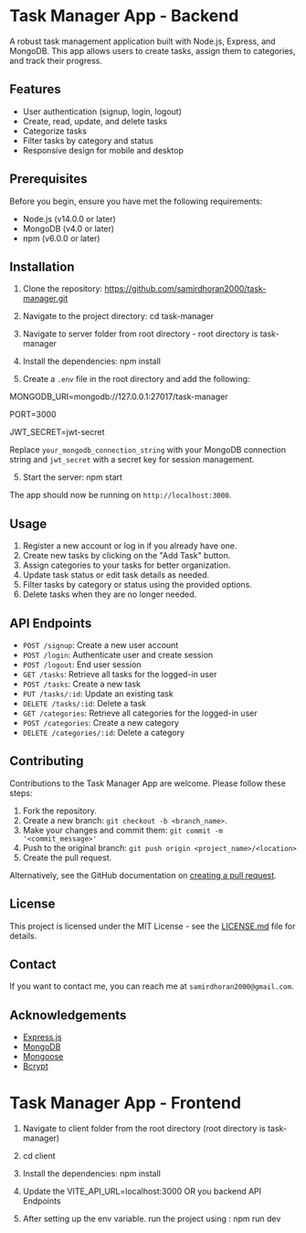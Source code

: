 # Task Manager App - Backend

A robust task management application built with Node.js, Express, and MongoDB. This app allows users to create tasks, assign them to categories, and track their progress.

## Features

- User authentication (signup, login, logout)
- Create, read, update, and delete tasks
- Categorize tasks
- Filter tasks by category and status
- Responsive design for mobile and desktop

## Prerequisites

Before you begin, ensure you have met the following requirements:

- Node.js (v14.0.0 or later)
- MongoDB (v4.0 or later)
- npm (v6.0.0 or later)

## Installation

1. Clone the repository:  https://github.com/samirdhoran2000/task-manager.git


2. Navigate to the project directory: cd task-manager

3. Navigate to server folder from root directory - root directory is task-manager


4. Install the dependencies: npm install


5. Create a `.env` file in the root directory and add the following:

MONGODB_URI=mongodb://127.0.0.1:27017/task-manager

PORT=3000

JWT_SECRET=jwt-secret


Replace `your_mongodb_connection_string` with your MongoDB connection string and `jwt_secret` with a secret key for session management.

5. Start the server: npm start


The app should now be running on `http://localhost:3000`.

## Usage

1. Register a new account or log in if you already have one.
2. Create new tasks by clicking on the "Add Task" button.
3. Assign categories to your tasks for better organization.
4. Update task status or edit task details as needed.
5. Filter tasks by category or status using the provided options.
6. Delete tasks when they are no longer needed.

## API Endpoints

- `POST /signup`: Create a new user account
- `POST /login`: Authenticate user and create session
- `POST /logout`: End user session
- `GET /tasks`: Retrieve all tasks for the logged-in user
- `POST /tasks`: Create a new task
- `PUT /tasks/:id`: Update an existing task
- `DELETE /tasks/:id`: Delete a task
- `GET /categories`: Retrieve all categories for the logged-in user
- `POST /categories`: Create a new category
- `DELETE /categories/:id`: Delete a category

## Contributing

Contributions to the Task Manager App are welcome. Please follow these steps:

1. Fork the repository.
2. Create a new branch: `git checkout -b <branch_name>`.
3. Make your changes and commit them: `git commit -m '<commit_message>'`
4. Push to the original branch: `git push origin <project_name>/<location>`
5. Create the pull request.

Alternatively, see the GitHub documentation on [creating a pull request](https://help.github.com/articles/creating-a-pull-request/).

## License

This project is licensed under the MIT License - see the [LICENSE.md](LICENSE.md) file for details.

## Contact

If you want to contact me, you can reach me at `samirdhoran2000@gmail.com`.

## Acknowledgements

- [Express.js](https://expressjs.com/)
- [MongoDB](https://www.mongodb.com/)
- [Mongoose](https://mongoosejs.com/)
- [Bcrypt](https://github.com/kelektiv/node.bcrypt.js)




# Task Manager App - Frontend

1. Navigate to client folder from the root directory (root directory is task-manager)

2. cd client

3. Install the dependencies: npm install

4. Update the VITE_API_URL=localhost:3000 OR you backend API Endpoints

5. After setting up the env variable. run the project using : npm run dev
